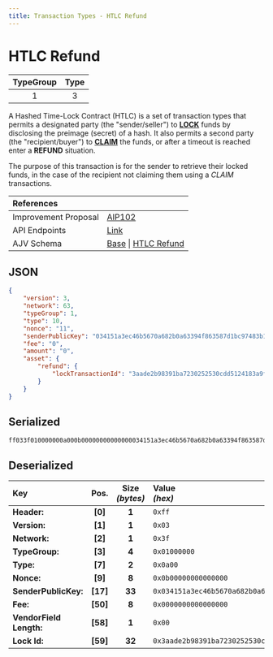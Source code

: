 ```yaml
---
title: Transaction Types - HTLC Refund
---
```


# HTLC Refund

| TypeGroup | Type  |
| :-------: | :---: |
|     1     |   3   |

A Hashed Time-Lock Contract (HTLC) is a set of transaction types that permits a designated party (the "sender/seller") to [**LOCK**](/docs/core/transactions/types/htlc-lock) funds by disclosing the preimage (secret) of a hash. It also permits a second party (the "recipient/buyer") to [**CLAIM**](/docs/core/transactions/types/htlc-claim) the funds, or after a timeout is reached enter a **REFUND** situation.

The purpose of this transaction is for the sender to retrieve their locked funds, in the case of the recipient not claiming them using a _CLAIM_ transactions.

| References           |                                                                                                                                                                                                                                                 |
| :------------------- | :---------------------------------------------------------------------------------------------------------------------------------------------------------------------------------------------------------------------------------------------- |
| Improvement Proposal | [AIP102](https://github.com/ArkEcosystem/AIPs/blob/master/AIPS/aip-102.md)                                                                                                                                                                      |
| API Endpoints        | [Link](/docs/api/public-rest-api/endpoints/transactions)                                                                                                                                                                                        |
| AJV Schema           | [Base](https://github.com/Solar-network/core/blob/main/packages/crypto/src/transactions/types/schemas.ts#L17-L46) \| [HTLC Refund](https://github.com/Solar-network/core/blob/main/packages/crypto/src/transactions/types/schemas.ts#L322-L342) |

## JSON

```json
{
    "version": 3,
    "network": 63,
    "typeGroup": 1,
    "type": 10,
    "nonce": "11",
    "senderPublicKey": "034151a3ec46b5670a682b0a63394f863587d1bc97483b1b6c70eb58e7f0aed192",
    "fee": "0",
    "amount": "0",
    "asset": {
        "refund": {
            "lockTransactionId": "3aade2b98391ba7230252530cdd5124183a9f4e582660666ae873da48173ea5f"
        }
    }
}
```

## Serialized

```shell
ff033f010000000a000b00000000000000034151a3ec46b5670a682b0a63394f863587d1bc97483b1b6c70eb58e7f0aed1920000000000000000003aade2b98391ba7230252530cdd5124183a9f4e582660666ae873da48173ea5f
```

## Deserialized

| Key                     |   Pos.   | Size<br/>_(bytes)_ | Value<br/>_(hex)_                                                      |
| :---------------------- | :------: | :----------------: | :--------------------------------------------------------------------- |
| **Header:**             | **[0]**  |       **1**        | `0xff`                                                                 |
| **Version:**            | **[1]**  |       **1**        | `0x03`                                                                 |
| **Network:**            | **[2]**  |       **1**        | `0x3f`                                                                 |
| **TypeGroup:**          | **[3]**  |       **4**        | `0x01000000`                                                           |
| **Type:**               | **[7]**  |       **2**        | `0x0a00`                                                               |
| **Nonce:**              | **[9]**  |       **8**        | `0x0b00000000000000`                                                   |
| **SenderPublicKey:**    | **[17]** |       **33**       | `0x034151a3ec46b5670a682b0a63394f863587d1bc97483b1b6c70eb58e7f0aed192` |
| **Fee:**                | **[50]** |       **8**        | `0x0000000000000000`                                                   |
| **VendorField Length:** | **[58]** |       **1**        | `0x00`                                                                 |
| **Lock Id:**            | **[59]** |       **32**       | `0x3aade2b98391ba7230252530cdd5124183a9f4e582660666ae873da48173ea5f`   |
